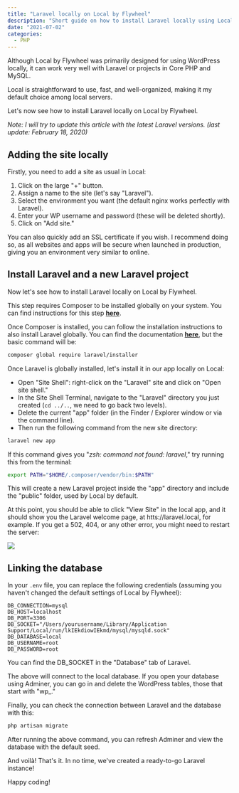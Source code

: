 ```yaml
---
title: "Laravel locally on Local by Flywheel"
description: "Short guide on how to install Laravel locally using Local WP, a fast and super simple method."
date: "2021-07-02"
categories:
  - PHP
---
```


Although Local by Flywheel was primarily designed for using WordPress locally, it can work very well with Laravel or projects in Core PHP and MySQL.

Local is straightforward to use, fast, and well-organized, making it my default choice among local servers.

Let's now see how to install Laravel locally on Local by Flywheel.

_Note: I will try to update this article with the latest Laravel versions. (last update: February 18, 2020)_

## Adding the site locally

Firstly, you need to add a site as usual in Local:

1. Click on the large "+" button.
2. Assign a name to the site (let's say "Laravel").
3. Select the environment you want (the default nginx works perfectly with Laravel).
4. Enter your WP username and password (these will be deleted shortly).
5. Click on "Add site."

You can also quickly add an SSL certificate if you wish. I recommend doing so, as all websites and apps will be secure when launched in production, giving you an environment very similar to online.

## Install Laravel and a new Laravel project

Now let's see how to install Laravel locally on Local by Flywheel.

This step requires Composer to be installed globally on your system. You can find instructions for this step [**here**](https://getcomposer.org/doc/00-intro.md#installation-linux-unix-macos).

Once Composer is installed, you can follow the installation instructions to also install Laravel globally. You can find the documentation [**here**](https://laravel.com/docs/5.7/installation), but the basic command will be:

```bash
composer global require laravel/installer
```

Once Laravel is globally installed, let's install it in our app locally on Local:

- Open "Site Shell": right-click on the "Laravel" site and click on "Open site shell."
- In the Site Shell Terminal, navigate to the "Laravel" directory you just created (`cd ../..`, we need to go back two levels).
- Delete the current "app" folder (in the Finder / Explorer window or via the command line).
- Then run the following command from the new site directory:

```bash
laravel new app
```

If this command gives you "_zsh: command not found: laravel_," try running this from the terminal:

```bash
export PATH="$HOME/.composer/vendor/bin:$PATH"
```

This will create a new Laravel project inside the "app" directory and include the "public" folder, used by Local by default.

At this point, you should be able to click "View Site" in the local app, and it should show you the Laravel welcome page, at htts://laravel.local, for example. If you get a 502, 404, or any other error, you might need to restart the server:

![](/images/Laravel-on-Local_lbxrd9.jpeg)

## Linking the database

In your `.env` file, you can replace the following credentials (assuming you haven't changed the default settings of Local by Flywheel):

```env
DB_CONNECTION=mysql
DB_HOST=localhost
DB_PORT=3306
DB_SOCKET="/Users/yourusername/Library/Application Support/Local/run/lkIEkdiowIEkmd/mysql/mysqld.sock"
DB_DATABASE=local
DB_USERNAME=root
DB_PASSWORD=root
```

You can find the DB\_SOCKET in the "Database" tab of Laravel.

The above will connect to the local database. If you open your database using Adminer, you can go in and delete the WordPress tables, those that start with "wp\_."

Finally, you can check the connection between Laravel and the database with this:

```bash
php artisan migrate
```

After running the above command, you can refresh Adminer and view the database with the default seed.

And voilà! That's it. In no time, we've created a ready-to-go Laravel instance!

Happy coding!
